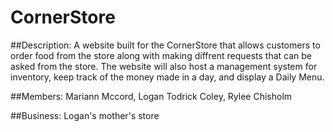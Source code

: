 # CornerStore

##Description:
A website built for the CornerStore that allows customers to order food from the store along with making diffrent requests that can be asked from
the store.  The website will also host a management system for inventory, keep track of the money made in a day, and display a Daily Menu.

##Members:
Mariann Mccord, Logan Todrick Coley, Rylee Chisholm

##Business:
Logan's mother's store

